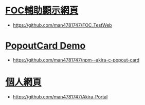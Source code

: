 # [FOC輔助顯示網頁](https://man4781747.github.io/FOC_TestWeb)
* https://github.com/man4781747/FOC_TestWeb
# [PopoutCard Demo](https://man4781747.github.io/Vue3__PopoutCard__Demo)
* https://github.com/man4781747/npm--akira-c-popout-card
# [個人網頁](https://man4781747.github.io/)
* https://github.com/man4781747/Akira-Portal